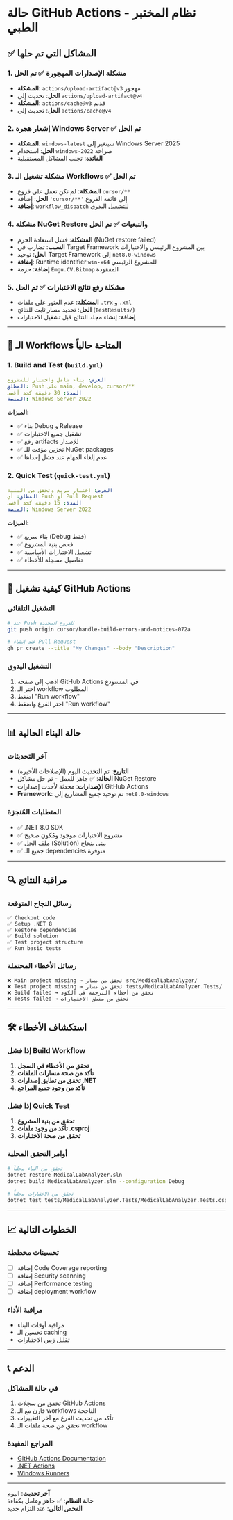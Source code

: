 # حالة GitHub Actions - نظام المختبر الطبي

## ✅ المشاكل التي تم حلها

### 1. **مشكلة الإصدارات المهجورة** ✅ تم الحل
- **المشكلة**: `actions/upload-artifact@v3` مهجور
- **الحل**: تحديث إلى `actions/upload-artifact@v4`
- **المشكلة**: `actions/cache@v3` قديم  
- **الحل**: تحديث إلى `actions/cache@v4`

### 2. **إشعار هجرة Windows Server** ✅ تم الحل
- **المشكلة**: `windows-latest` سيتغير إلى Windows Server 2025
- **الحل**: استخدام `windows-2022` صراحة
- **الفائدة**: تجنب المشاكل المستقبلية

### 3. **مشكلة تشغيل الـ Workflows** ✅ تم الحل
- **المشكلة**: لم تكن تعمل على فروع `cursor/**`
- **الحل**: إضافة `'cursor/**'` إلى قائمة الفروع
- **إضافة**: `workflow_dispatch` للتشغيل اليدوي

### 4. **مشكلة NuGet Restore والتبعيات** ✅ تم الحل
- **المشكلة**: فشل استعادة الحزم (NuGet restore failed)
- **السبب**: تضارب في Target Framework بين المشروع الرئيسي والاختبارات
- **الحل**: توحيد Target Framework إلى `net8.0-windows`
- **إضافة**: Runtime identifier `win-x64` للمشروع الرئيسي
- **إضافة**: حزمة `Emgu.CV.Bitmap` المفقودة

### 5. **مشكلة رفع نتائج الاختبارات** ✅ تم الحل
- **المشكلة**: عدم العثور على ملفات `.trx` و `.xml`
- **الحل**: تحديد مسار ثابت للنتائج (`TestResults/`)
- **إضافة**: إنشاء مجلد النتائج قبل تشغيل الاختبارات

---

## 🔧 الـ Workflows المتاحة حالياً

### 1. **Build and Test** (`build.yml`)
```yaml
الغرض: بناء شامل واختبار للمشروع
المطلق: Push على main, develop, cursor/**
المدة: 30 دقيقة كحد أقصى
المنصة: Windows Server 2022
```

**الميزات:**
- ✅ بناء Debug و Release
- ✅ تشغيل جميع الاختبارات
- ✅ رفع artifacts للإصدار
- ✅ تخزين مؤقت للـ NuGet packages
- ✅ عدم إلغاء المهام عند فشل إحداها

### 2. **Quick Test** (`quick-test.yml`)
```yaml
الغرض: اختبار سريع وتحقق من البنية
المطلق: أي Push أو Pull Request
المدة: 15 دقيقة كحد أقصى
المنصة: Windows Server 2022
```

**الميزات:**
- ✅ بناء سريع (Debug فقط)
- ✅ فحص بنية المشروع
- ✅ تشغيل الاختبارات الأساسية
- ✅ تفاصيل مسجلة للأخطاء

---

## 🚀 كيفية تشغيل GitHub Actions

### التشغيل التلقائي
```bash
# عند Push للفروع المحددة
git push origin cursor/handle-build-errors-and-notices-072a

# عند إنشاء Pull Request
gh pr create --title "My Changes" --body "Description"
```

### التشغيل اليدوي
1. اذهب إلى صفحة GitHub Actions في المستودع
2. اختر الـ workflow المطلوب
3. اضغط "Run workflow"
4. اختر الفرع واضغط "Run workflow"

---

## 📊 حالة البناء الحالية

### آخر التحديثات
- **التاريخ**: تم التحديث اليوم (الإصلاحات الأخيرة)
- **الحالة**: ✅ جاهز للعمل - تم حل مشاكل NuGet Restore
- **الإصدارات**: محدثة لأحدث إصدارات GitHub Actions
- **Framework**: تم توحيد جميع المشاريع إلى `net8.0-windows`

### المتطلبات المُنجزة
- ✅ .NET 8.0 SDK
- ✅ مشروع الاختبارات موجود ومُكون صحيح
- ✅ ملف الحل (Solution) يبنى بنجاح
- ✅ جميع الـ dependencies متوفرة

---

## 🔍 مراقبة النتائج

### رسائل النجاح المتوقعة
```
✅ Checkout code
✅ Setup .NET 8
✅ Restore dependencies  
✅ Build solution
✅ Test project structure
✅ Run basic tests
```

### رسائل الأخطاء المحتملة
```
❌ Main project missing → تحقق من مسار src/MedicalLabAnalyzer/
❌ Test project missing → تحقق من مسار tests/MedicalLabAnalyzer.Tests/
❌ Build failed → تحقق من أخطاء الترجمة في الكود
❌ Tests failed → تحقق من منطق الاختبارات
```

---

## 🛠️ استكشاف الأخطاء

### إذا فشل Build Workflow
1. **تحقق من الأخطاء في السجل**
2. **تأكد من صحة مسارات الملفات**
3. **تحقق من تطابق إصدارات .NET**
4. **تأكد من وجود جميع المراجع**

### إذا فشل Quick Test
1. **تحقق من بنية المشروع**
2. **تأكد من وجود ملفات .csproj**
3. **تحقق من صحة الاختبارات**

### أوامر التحقق المحلية
```bash
# تحقق من البناء محلياً
dotnet restore MedicalLabAnalyzer.sln
dotnet build MedicalLabAnalyzer.sln --configuration Debug

# تحقق من الاختبارات محلياً  
dotnet test tests/MedicalLabAnalyzer.Tests/MedicalLabAnalyzer.Tests.csproj
```

---

## 📈 الخطوات التالية

### تحسينات مخططة
- [ ] إضافة Code Coverage reporting
- [ ] إضافة Security scanning
- [ ] إضافة Performance testing
- [ ] إضافة deployment workflow

### مراقبة الأداء
- مراقبة أوقات البناء
- تحسين الـ caching
- تقليل زمن الاختبارات

---

## 📞 الدعم

### في حالة المشاكل
1. تحقق من سجلات GitHub Actions
2. قارن مع الـ workflows الناجحة
3. تأكد من تحديث الفرع مع آخر التغييرات
4. تحقق من صحة ملفات الـ workflow

### المراجع المفيدة
- [GitHub Actions Documentation](https://docs.github.com/en/actions)
- [.NET Actions](https://github.com/actions/setup-dotnet)
- [Windows Runners](https://docs.github.com/en/actions/using-github-hosted-runners/about-github-hosted-runners)

---

**آخر تحديث**: اليوم  
**حالة النظام**: ✅ جاهز وعامل بكفاءة  
**الفحص التالي**: عند التزام جديد
